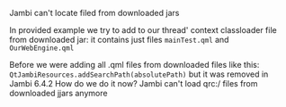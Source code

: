 Jambi can't locate filed from downloaded jars

In provided example we try to add to our thread' context classloader file from downloaded jar:
it contains just files `mainTest.qml` and `OurWebEngine.qml`

Before we were adding all .qml files from downloaded files like this: `QtJambiResources.addSearchPath(absolutePath)`
but it was removed in Jambi 6.4.2 
How do we do it now? Jambi can't load qrc:/ files from downloaded jjars anymore